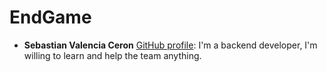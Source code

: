 # EndGame

- **Sebastian Valencia Ceron** [GitHub profile](https://github.com/yipson): I'm a backend developer, I'm willing to learn and help the team anything.